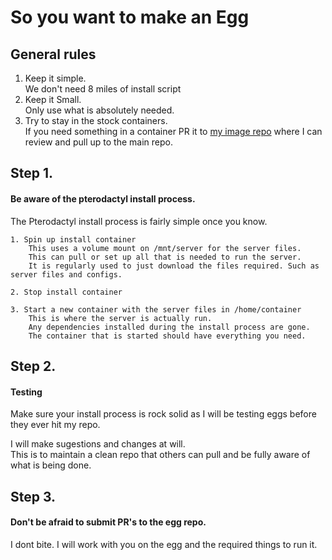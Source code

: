 # So you want to make an Egg

## General rules

1. Keep it simple.  
    We don't need 8 miles of install script
2. Keep it Small.  
    Only use what is absolutely needed.
3. Try to stay in the stock containers.  
    If you need something in a container PR it to [my image repo](https://github.com/parkervcp/images) where I can review and pull up to the main repo.

## Step 1.
#### Be aware of the pterodactyl install process.

The Pterodactyl install process is fairly simple once you know.
    
    1. Spin up install container
        This uses a volume mount on /mnt/server for the server files.
        This can pull or set up all that is needed to run the server.
        It is regularly used to just download the files required. Such as server files and configs.
        
    2. Stop install container
    
    3. Start a new container with the server files in /home/container
        This is where the server is actually run.
        Any dependencies installed during the install process are gone.
        The container that is started should have everything you need.

## Step 2.
#### Testing

Make sure your install process is rock solid as I will be testing eggs before they ever hit my repo.

I will make sugestions and changes at will.  
This is to maintain a clean repo that others can pull and be fully aware of what is being done.


## Step 3.
#### Don't be afraid to submit PR's to the egg repo.

I dont bite. I will work with you on the egg and the required things to run it.
